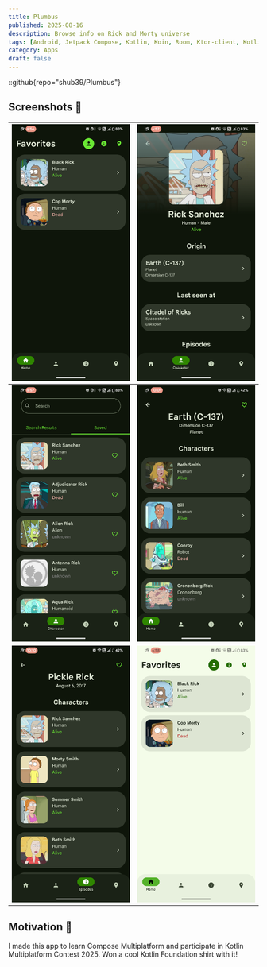 ```yaml
---
title: Plumbus
published: 2025-08-16
description: Browse info on Rick and Morty universe
tags: [Android, Jetpack Compose, Kotlin, Koin, Room, Ktor-client, Kotlin Multiplatform, Compose Multiplatform]
category: Apps
draft: false
---
```


::github{repo="shub39/Plumbus"}

## Screenshots 📱
| ![1](https://raw.githubusercontent.com/shub39/Plumbus/refs/heads/master/fastlane/metadata/android/en-US/images/phoneScreenshots/1.png) | ![2](https://raw.githubusercontent.com/shub39/Plumbus/refs/heads/master/fastlane/metadata/android/en-US/images/phoneScreenshots/2.png) |
|:-:|:-:|
| ![3](https://raw.githubusercontent.com/shub39/Plumbus/refs/heads/master/fastlane/metadata/android/en-US/images/phoneScreenshots/3.png) | ![4](https://raw.githubusercontent.com/shub39/Plumbus/refs/heads/master/fastlane/metadata/android/en-US/images/phoneScreenshots/4.png) |
| ![5](https://raw.githubusercontent.com/shub39/Plumbus/refs/heads/master/fastlane/metadata/android/en-US/images/phoneScreenshots/5.png) | ![6](https://raw.githubusercontent.com/shub39/Plumbus/refs/heads/master/fastlane/metadata/android/en-US/images/phoneScreenshots/6.png) |

## Motivation 💭
I made this app to learn Compose Multiplatform and participate in Kotlin Multiplatform Contest 2025.
Won a cool Kotlin Foundation shirt with it!